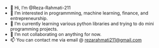 - 👋 Hi, I’m @Reza-Rahmati-211
- 👀 I’m interested in programmming, machine learning, finance, and entrepreneurship.
- 🌱 I’m currently learning various python libraries and trying to do mini programming projects.
- 💞️ I’m not collaborating on anything for now.
- 📫 You can contact me via email @ rezarahmati211@gmail.com

<!---
Reza-Rahmati-211/Reza-Rahmati-211 is a ✨ special ✨ repository because its `README.md` (this file) appears on your GitHub profile.
You can click the Preview link to take a look at your changes.
--->
